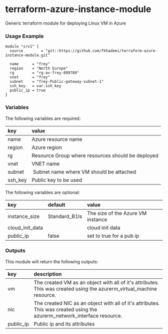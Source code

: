 # terraform-azure-instance-module
Generic terraform module for deploying Linux VM in Azure

### Usage Example
```
module "srv1" {
  source        = "git::https://github.com/fkhademi/terraform-azure-instance-module.git"

  name		= "frey"
  region	= "North Europe"
  rg		= "rg-av-frey-899789"
  vnet		= "frey"
  subnet	= "frey-Public-gateway-subnet-1"
  ssh_key	= var.ssh_key
  public_ip = true
}

```

### Variables
The following variables are required:

key | value
:--- | :---
name | Azure resource name
region | Azure region
rg | Resource Group where resources should be deployed
vnet | VNET name
subnet | Subnet name where VM should be attached
ssh_key | Public key to be used

The following variables are optional:

key | default | value 
:---|:---|:---
instance_size | Standard_B1ls | The size of the Azure VM instance
cloud_init_data | | cloud init data
public_ip | false | set to true for a pub ip

### Outputs
This module will return the following outputs:

key | description
:---|:---
vm | The created VM as an object with all of it's attributes. This was created using the azurerm_virtual_machine resource.
nic | The created NIC as an object with all of it's attributes. This was created using the azurerm_network_interface resource.
public_ip | Public ip and its attributes